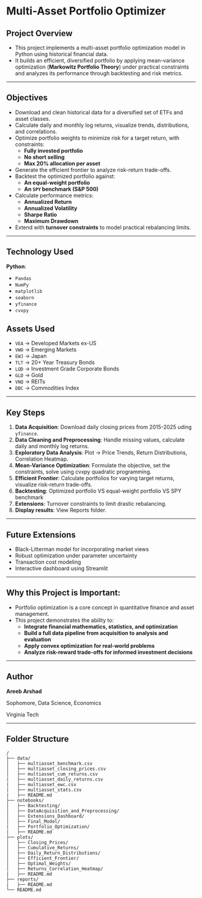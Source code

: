 # Multi-Asset Portfolio Optimizer

## Project Overview

- This project implements a multi-asset portfolio optimization model in Python using historical financial data.
- It builds an efficient, diversified portfolio by applying mean-variance optimization (**Markowitz Portfolio Theory**) under practical constraints and analyzes its performance through backtesting and risk metrics.

---

## Objectives

- Download and clean historical data for a diversified set of ETFs and asset classes.
- Calculate daily and monthly log returns, visualize trends, distributions, and correlations.
- Optimize portfolio weights to minimize risk for a target return, with constraints:
  - **Fully invested portfolio**
  - **No short selling**
  - **Max 20% allocation per asset**
- Generate the efficient frontier to analyze risk-return trade-offs.
- Backtest the optimized portfolio against:
  - **An equal-weight portfolio**
  - **An `SPY` benchmark (S&P 500)**
- Calculate performance metrics:
  - **Annualized Return**
  - **Annualized Volatility**
  - **Sharpe Ratio**
  - **Maximum Drawdown**
- Extend with **turnover constraints** to model practical rebalancing limits.

---

## Technology Used

**Python**:
- `Pandas`
- `NumPy`
- `matplotlib`
- `seaborn`
- `yfinance`
- `cvxpy`

## Assets Used

- `VEA` -> Developed Markets ex-US
- `VWO` -> Emerging Markets
- `EWJ` -> Japan
- `TLT` -> 20+ Year Treasury Bonds
- `LQD` -> Investment Grade Corporate Bonds
- `GLD` -> Gold
- `VNQ` -> REITs
- `DBC` -> Commodities Index

---

## Key Steps

1. **Data Acquisition**: Download daily closing prices from 2015-2025 uding `yfinance`.
2. **Data Cleaning and Preprocessing**: Handle missing values, calculate daily and monthly log returns.
3. **Exploratory Data Analysis**: Plot -> Price Trends, Return Distributions, Correlation Heatmap.
4. **Mean-Variance Optimization**: Formulate the objective, set the constraints, solve using cvxpy quadratic programming.
5. **Efficient Frontier**: Calculate portfolios for varying target returns, visualize risk-return trade-offs.
6. **Backtesting**: Optimized portfolio VS equal-weight portfolio VS SPY benchmark
7. **Extensions**: Turnover constraints to limit drastic rebalancing.
8. **Display results**: View Reports folder.

---

## Future Extensions 

- Black-Litterman model for incorporating market views
- Robust optimization under parameter uncertainty
- Transaction cost modeling
- Interactive dashboard using Streamlit

---

## Why this Project is Important:

- Portfolio optimization is a core concept in quantitative finance and asset management.
- This project demonstrates the ability to:
  - **Integrate financial mathematics, statistics, and optimization**
  - **Build a full data pipeline from acquisition to analysis and evaluation**
  - **Apply convex optimization for real-world problems**
  - **Analyze risk-reward trade-offs for informed investment decisions**

---
 
## Author

**Areeb Arshad**

Sophomore, Data Science, Economics

Virginia Tech

---

## Folder Structure

```plaintext
/
├── data/
│   ├── multiasset_benchmark.csv             
│   ├── multiasset_closing_prices.csv            
│   ├── multiasset_cum_returns.csv
|   ├── multiasset_daily_returns.csv
|   ├── multiasset_ewc.csv
|   ├── multiasset_stats.csv
|   ├── README.md                       
├── notebooks/
│   ├── Backtesting/      
│   ├── DataAcquisition_and_Preprocessing/            
│   ├── Extensions_Dashboard/
│   ├── Final_Model/
|   ├── Portfolio_Optimization/
|   ├── README.md     
├── plots/
│   ├── Closing_Prices/               
│   ├── Cumulative_Returns/ 
│   ├── Daily_Return_Distributions/       
│   ├── Efficient_Frontier/                     
│   ├── Optimal_Weights/               
│   ├── Returns_Correlation_Heatmap/
|   ├── README.md           
├── reports/
|   ├── README.md            
└── README.md
